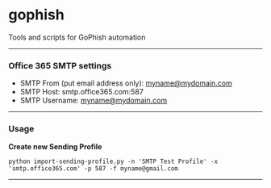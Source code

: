 # gophish
Tools and scripts for GoPhish automation

---

### Office 365 SMTP settings

* SMTP From (put email address only): myname@mydomain.com
* SMTP Host: smtp.office365.com:587
* SMTP Username: myname@mydomain.com

---

### Usage

**Create new Sending Profile**

```python3
python import-sending-profile.py -n 'SMTP Test Profile' -x 'smtp.office365.com' -p 587 -f myname@gmail.com
```

---
